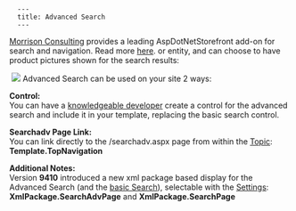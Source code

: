 
      ---
      title: Advanced Search
      ---

        
  
​[Morrison Consulting](http://www.morrisonconsulting.com/) provides a leading AspDotNetStorefront add-on for search and navigation. Read more [here](http://www.aspdotnetstorefront.com/p-945-smart-search-for-aspdotnetstorefront.aspx).
      or entity, and can choose to have product pictures shown for the search results:  
  
 ![](images/1416351940699.png) Advanced Search can be used on your site 2 ways:   
  
**Control:**   
You can have a [knowledgeable developer](http://www.aspdotnetstorefront.com/c-270-development-partners.aspx) create a control for the advanced search and include it in your template, replacing the basic search control.   
  
**Searchadv Page Link:**   
You can link directly to the /searchadv.aspx page from within the [Topic](default.aspx?pageid=topics): **Template.TopNavigation**   
  
**Additional Notes:**  
Version **9410** introduced a new xml package based display for the Advanced Search (and the [basic Search](default.aspx?pageid=basic_search)), selectable with the [Settings](default.aspx?pageid=settings): **XmlPackage.SearchAdvPage** and **XmlPackage.SearchPage**
      